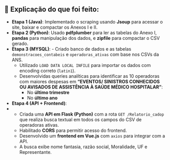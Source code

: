 ## 🔧 Explicação do que foi feito:

- **Etapa 1 (Java)**: Implementado o scraping usando **Jsoup** para acessar o site, baixar e compactar os Anexos I e II.
- **Etapa 2 (Python)**: Usado **pdfplumber** para ler as tabelas do Anexo I, **pandas** para manipulação dos dados, e **zipfile** para compactar o CSV gerado.
- **Etapa 3 (MYSQL)**:  - Criado banco de dados e as tabelas `demonstracoes_contabeis` e `operadoras_ativas` com base nos CSVs da ANS.
  - Utilizado `LOAD DATA LOCAL INFILE` para importar os dados com encoding correto (`latin1`).
  - Desenvolvidas queries analíticas para identificar as 10 operadoras com maiores despesas em **“EVENTOS/ SINISTROS CONHECIDOS OU AVISADOS DE ASSISTÊNCIA À SAÚDE MÉDICO HOSPITALAR”**:
    - No **último trimestre**
    - No **último ano**
- **Etapa 4 (API + Frontend)**:
- - Criada uma **API em Flask (Python)** com a rota `GET /Relatorio_cadop` que realiza busca textual em todos os campos do CSV de operadoras ativas.
  - Habilitado **CORS** para permitir acesso do frontend.
  - Desenvolvido um **frontend em Vue.js** com `axios` para integrar com a API.
  - A busca exibe nome fantasia, razão social, Moralidade, UF e Representante.
